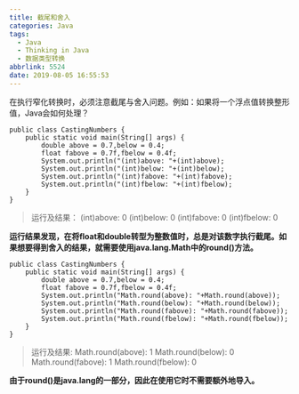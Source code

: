 ```yaml
---
title: 截尾和舍入
categories: Java
tags:
  - Java
  - Thinking in Java
  - 数据类型转换
abbrlink: 5524
date: 2019-08-05 16:55:53
---
```

在执行窄化转换时，必须注意截尾与舍入问题。例如：如果将一个浮点值转换整形值，Java会如何处理？
<!--more-->
```
public class CastingNumbers {
	public static void main(String[] args) {
		double above = 0.7,below = 0.4;
		float fabove = 0.7f,fbelow = 0.4f;
		System.out.println("(int)above: "+(int)above);
		System.out.println("(int)below: "+(int)below);
		System.out.println("(int)fabove: "+(int)fabove);
		System.out.println("(int)fbelow: "+(int)fbelow);
	}
}
```

>运行及结果：
>(int)above: 0
>(int)below: 0
>(int)fabove: 0
>(int)fbelow: 0

**运行结果发现，在将float和double转型为整数值时，总是对该数字执行截尾。如果想要得到舍入的结果，就需要使用java.lang.Math中的round()方法。**

```
public class CastingNumbers {
	public static void main(String[] args) {
		double above = 0.7,below = 0.4;
		float fabove = 0.7f,fbelow = 0.4f;
		System.out.println("Math.round(above): "+Math.round(above));
		System.out.println("Math.round(below): "+Math.round(below));
		System.out.println("Math.round(fabove): "+Math.round(fabove));
		System.out.println("Math.round(fbelow): "+Math.round(fbelow));
	}
}

```

>运行及结果:
>Math.round(above): 1
>Math.round(below): 0
>Math.round(fabove): 1
>Math.round(fbelow): 0

**由于round()是java.lang的一部分，因此在使用它时不需要额外地导入。**

